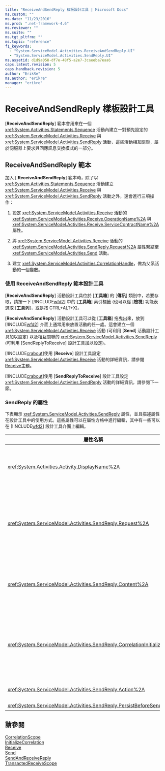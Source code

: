 ```yaml
---
title: "ReceiveAndSendReply 樣板設計工具 | Microsoft Docs"
ms.custom: ""
ms.date: "11/23/2016"
ms.prod: ".net-framework-4.6"
ms.reviewer: ""
ms.suite: ""
ms.tgt_pltfrm: ""
ms.topic: "reference"
f1_keywords: 
  - "System.ServiceModel.Activities.ReceiveAndSendReply.UI"
  - "System.ServiceModel.Activities.SendReply.UI"
ms.assetid: d1d9a058-df7e-48f5-a2e7-3caeeba7eaa6
caps.latest.revision: 5
caps.handback.revision: 5
author: "ErikRe"
ms.author: "erikre"
manager: "erikre"
---
```

# ReceiveAndSendReply 樣板設計工具
\[**ReceiveAndSendReply**\] 範本會用來在一個 <xref:System.Activities.Statements.Sequence> 活動內建立一對預先設定的 <xref:System.ServiceModel.Activities.Receive> 與 <xref:System.ServiceModel.Activities.SendReply> 活動，這些活動相互關聯，屬於伺服器上要求與回應訊息交換模式的一部分。  
  
## ReceiveAndSendReply 範本  
 加入 \[ **ReceiveAndSendReply**\] 範本時，除了以 <xref:System.Activities.Statements.Sequence> 活動建立 <xref:System.ServiceModel.Activities.Receive> 與 <xref:System.ServiceModel.Activities.SendReply> 活動之外，還會進行三項操作：  
  
1.  設定 <xref:System.ServiceModel.Activities.Receive> 活動的 <xref:System.ServiceModel.Activities.Receive.OperationName%2A> 與 <xref:System.ServiceModel.Activities.Receive.ServiceContractName%2A> 屬性。  
  
2.  將 <xref:System.ServiceModel.Activities.Receive> 活動的 <xref:System.ServiceModel.Activities.SendReply.Request%2A> 屬性繫結至 <xref:System.ServiceModel.Activities.Send> 活動。  
  
3.  建立 <xref:System.ServiceModel.Activities.CorrelationHandle>，做為父系活動的一個變數。  
  
### 使用 ReceiveAndSendReply 範本設計工具  
 \[**ReceiveAndSendReply**\] 活動設計工具位於 \[**工具箱**\] 的 \[**傳訊**\] 類別中，若要存取，請按一下 [!INCLUDE[wfd2](../workflow-designer/includes/wfd2_md.md)] 中的 \[**工具箱**\] 索引標籤 \(也可以從 \[**檢視**\] 功能表選取 \[**工具列**\]，或是按 CTRL\+ALT\+X\)。  
  
 \[**ReceiveAndSendReply**\] 活動設計工具可以從 \[**工具箱**\] 拖曳出來，放到 [!INCLUDE[wfd2](../workflow-designer/includes/wfd2_md.md)] 介面上通常用來放置活動的任一處。這會建立一個 <xref:System.ServiceModel.Activities.Receive> 活動 \(可利用 \[**Send**\] 活動設計工具加以設定\) 以及相互關聯的 <xref:System.ServiceModel.Activities.SendReply> \(可利用 \[SendReplyToReceive\] 設計工具加以設定\)。  
  
 [!INCLUDE[crabout](../test/includes/crabout_md.md)]使用 \[**Receive**\] 設計工具設定 <xref:System.ServiceModel.Activities.Receive> 活動的詳細資訊，請參閱[Receive](../workflow-designer/receive-activity-designer.md)主題。  
  
 [!INCLUDE[crabout](../test/includes/crabout_md.md)]使用 \[**SendReplyToReceive**\] 設計工具設定 <xref:System.ServiceModel.Activities.SendReply> 活動的詳細資訊，請參閱下一節。  
  
### SendReply 的屬性  
 下表顯示 <xref:System.ServiceModel.Activities.SendReply> 屬性，並且描述屬性在設計工具中的使用方式。這些屬性可以在屬性方格中進行編輯，其中有一些可以在 [!INCLUDE[wfd2](../workflow-designer/includes/wfd2_md.md)] 設計工具介面上編輯。  
  
|屬性名稱|必要|使用方式|  
|----------|--------|----------|  
|<xref:System.Activities.Activity.DisplayName%2A>|False|<xref:System.ServiceModel.Activities.SendReply> 活動可選用的易記名稱。預設為 SendReplyToReceive。<br /><br /> 雖然不是必須使用非預設值做為易記 <xref:System.Activities.Activity.DisplayName%2A>，但建議您盡量使用這類型的值。|  
|<xref:System.ServiceModel.Activities.SendReply.Request%2A>|True|參考到與這個 <xref:System.ServiceModel.Activities.SendReply> 活動成對的 <xref:System.ServiceModel.Activities.Receive> 活動。這個屬性不可為 **null**。伺服器會同時使用 <xref:System.ServiceModel.Activities.Receive> 和 <xref:System.ServiceModel.Activities.SendReply> 活動，以製作要求\/回應傳訊模式的模型。這個屬性會指定哪個 <xref:System.ServiceModel.Activities.Send> 活動為成對的活動。在設計工具中，您不能編輯這個屬性，因為這個屬性自動繫結至您先前建立 <xref:System.ServiceModel.Activities.SendReply> 活動的來源 <xref:System.ServiceModel.Activities.Send> 活動。|  
|<xref:System.ServiceModel.Activities.SendReply.Content%2A>|False|指定要接收的訊息或參數內容。這可以是 <xref:System.ServiceModel.Activities.ReceiveMessageContent> 活動或 <xref:System.ServiceModel.Activities.ReceiveParametersContent> 活動。若要編輯此屬性，請按一下屬性方格中 \[**內容**\] 欄位旁邊的橢圓形按鈕，或是按一下 \[**Receive**\] 活動設計工具介面上 \[**內容**\] 標籤旁邊的 \[**定義**\] 按鈕。兩者都顯示 \[**內容定義**\] 對話方塊。[!INCLUDE[crabout](../test/includes/crabout_md.md)]以進一步了解如何使用此方塊，請參閱[內容定義對話方塊](../workflow-designer/content-definition-dialog-box.md)主題。|  
|<xref:System.ServiceModel.Activities.SendReply.CorrelationInitializers%2A>|False|指定 <xref:System.ServiceModel.Activities.CorrelationInitializer> 物件的集合，這些物件會初始化多個 <xref:System.ServiceModel.Activities.CorrelationHandle> 物件，用來設定工作流程內的這個 <xref:System.ServiceModel.Activities.Receive> 活動。按一下屬性方格中 <xref:System.ServiceModel.Activities.SendReply.CorrelationInitializers%2A> 屬性旁邊的省略符號按鈕，以開啟 \[**新增相互關聯初始設定式**\] 對話方塊。[!INCLUDE[crabout](../test/includes/crabout_md.md)]以進一步了解如何使用此方塊，請參閱[加入相互關聯初始設定式對話方塊](../workflow-designer/add-correlationinitializers-dialog-box.md)主題。|  
|<xref:System.ServiceModel.Activities.SendReply.Action%2A>|False|指定訊息的動作標頭。如果沒有明確設定，其值會預設為：<br /><br /> **https:\/\/tempuri.org\/{服務合約命名空間}\/{服務合約名稱}\/{作業名稱}**|  
|<xref:System.ServiceModel.Activities.SendReply.PersistBeforeSend%2A>|False|指定傳送回覆訊息前是否要保存工作流程服務執行個體。預設值為 **false**。|  
  
## 請參閱  
 [CorrelationScope](../workflow-designer/correlationscope-activity-designer.md)   
 [InitializeCorrelation](../workflow-designer/initializecorrelation-activity-designer.md)   
 [Receive](../workflow-designer/receive-activity-designer.md)   
 [Send](../workflow-designer/send-activity-designer.md)   
 [SendAndReceiveReply](../workflow-designer/sendandreceivereply-template-designer.md)   
 [TransactedReceiveScope](../workflow-designer/transactedreceivescope-activity-designer.md)
